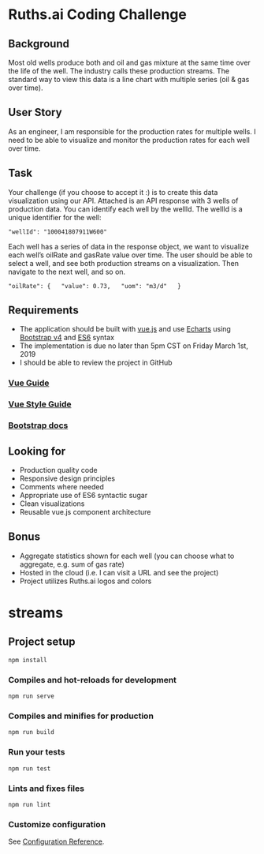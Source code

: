 # Ruths.ai Coding Challenge

## Background  

Most old wells produce both and oil and gas mixture at the same time over the life of the well. The industry calls these production streams. The standard way to view this data is a line chart with multiple series (oil & gas over time).  

## User Story  

As an engineer, I am responsible for the production rates for multiple wells. I need to be able to visualize and monitor the production rates for each well over time.  

## Task  

Your challenge (if you choose to accept it :) is to create this data visualization using our API. Attached is an API response with 3 wells of production data. You can identify each well by the wellId. The wellId is a unique identifier for the well:  

`"wellId": "100041807911W600"`  

Each well has a series of data in the response object, we want to visualize each well’s oilRate and gasRate value over time. The user should be able to select a well, and see both production streams on a visualization. Then navigate to the next well, and so on.  

`"oilRate": {  
        "value": 0.73,  
        "uom": "m3/d"  
      }`  

## Requirements  

- The application should be built with [vue.js](https://vuejs.org) and use [Echarts](https://ecomfe.github.io/echarts-doc/public/en/index.html) using [Bootstrap v4](https://getbootstrap.com/) and [ES6](http://es6-features.org/#Constants) syntax  
- The implementation is due no later than 5pm CST on Friday March 1st, 2019 
- I should be able to review the project in GitHub  

### [Vue Guide](https://vuejs.org/v2/guide)  
### [Vue Style Guide](https://vuejs.org/v2/style-guide/)  
### [Bootstrap docs](https://getbootstrap.com/docs/4.3/getting-started/introduction)  

## Looking for  

- Production quality code  
- Responsive design principles  
- Comments where needed  
- Appropriate use of ES6 syntactic sugar  
- Clean visualizations  
- Reusable vue.js component architecture  

## Bonus  

- Aggregate statistics shown for each well (you can choose what to aggregate, e.g. sum of gas rate)  
- Hosted in the cloud (i.e. I can visit a URL and see the project)
- Project utilizes Ruths.ai logos and colors  

# streams

## Project setup
```
npm install
```

### Compiles and hot-reloads for development
```
npm run serve
```

### Compiles and minifies for production
```
npm run build
```

### Run your tests
```
npm run test
```

### Lints and fixes files
```
npm run lint
```

### Customize configuration
See [Configuration Reference](https://cli.vuejs.org/config/).
